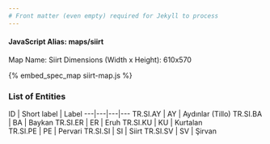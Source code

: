 ```yaml
---
# Front matter (even empty) required for Jekyll to process
---
```


#### JavaScript Alias: maps/siirt

Map Name: Siirt
Dimensions (Width x Height): 610x570



{% embed_spec_map siirt-map.js %}

### List of Entities

ID | Short label | Label
---|---|---|---
TR.SI.AY | AY | Aydınlar (Tillo)
TR.SI.BA | BA | Baykan
TR.SI.ER | ER | Eruh
TR.SI.KU | KU | Kurtalan		
TR.SI.PE | PE | Pervari
TR.SI.SI | SI | Siirt
TR.SI.SV | SV | Şirvan